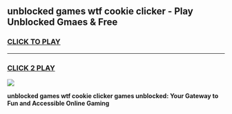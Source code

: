 
## unblocked games wtf cookie clicker - Play Unblocked Gmaes & Free
<h3>
<a href="https://news.freeplayer.one?title=unblocked_games_wtf_cookie_clicker&ref=23F">CLICK TO PLAY</a></h3>
<hr>

<h3>
<a href="https://news.freeplayer.one?title=unblocked_games_wtf_cookie_clicker&ref=23F">CLICK 2 PLAY</a>
  
</h3>

<a href="https://news.freeplayer.one?title=unblocked_games_wtf_cookie_clicker&ref=23F/"><img src="https://clearcache.store/games.png"></a>


**unblocked games wtf cookie clicker games unblocked: Your Gateway to Fun and Accessible Online Gaming**
